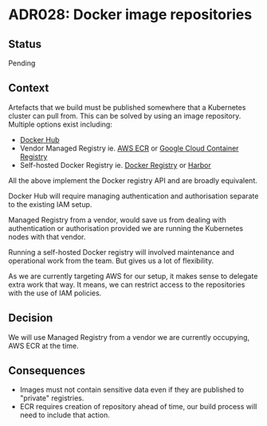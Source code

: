 # ADR028: Docker image repositories

## Status

Pending

## Context

Artefacts that we build must be published somewhere that a Kubernetes cluster
can pull from. This can be solved by using an image repository. Multiple options
exist including:

* [Docker Hub]
* Vendor Managed Registry ie. [AWS ECR][ECR] or [Google Cloud Container
  Registry][GCR]
* Self-hosted Docker Registry ie. [Docker Registry][Docker Registry Self Host]
  or [Harbor]

All the above implement the Docker registry API and are broadly equivalent.

Docker Hub will require managing authentication and authorisation separate to
the existing IAM setup.

Managed Registry from a vendor, would save us from dealing with authentication
or authorisation provided we are running the Kubernetes nodes with that vendor.

Running a self-hosted Docker registry will involved maintenance and operational
work from the team. But gives us a lot of flexibility.

As we are currently targeting AWS for our setup, it makes sense to delegate
extra work that way. It means, we can restrict access to the repositories with
the use of IAM policies.

## Decision

We will use Managed Registry from a vendor we are currently occupying, AWS ECR
at the time.

## Consequences

* Images must not contain sensitive data even if they are published to "private"
  registries.
* ECR requires creation of repository ahead of time, our build process will need
  to include that action.

[Docker Hub]: https://hub.docker.com/
[Docker Registry Self Host]: https://docs.docker.com/registry/deploying/
[ECR]: https://aws.amazon.com/ecr/
[GCR]: https://cloud.google.com/container-registry/
[Harbor]: https://github.com/goharbor/harbor
